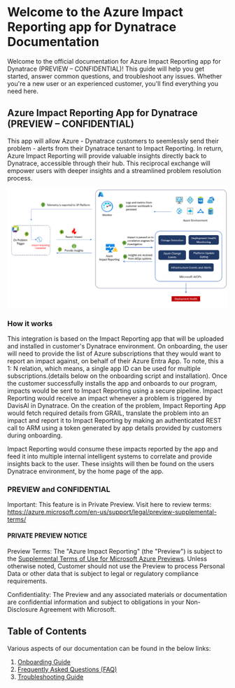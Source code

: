 # Welcome to the Azure Impact Reporting app for Dynatrace Documentation

Welcome to the official documentation for Azure Impact Reporting app for Dynatrace (PREVIEW – CONFIDENTIAL)! This guide will help you get started, answer common questions, and troubleshoot any issues. Whether you're a new user or an experienced customer, you'll find everything you need here.

## Azure Impact Reporting App for Dynatrace (PREVIEW – CONFIDENTIAL)
This app will allow Azure - Dynatrace customers to seemlessly send their problem - alerts from their Dynatrace tenant to Impact Reporting. In return, Azure Impact Reporting will provide valuable insights directly back to Dynatrace, accessible through their hub. This reciprocal exchange will empower users with deeper insights and a streamlined problem resolution process. 


![image](images/DTConnector.png)

### How it works

This integration is based on the Impact Reporting app that will be uploaded and installed in customer's Dynatrace environment. On onboarding, the user will need to provide the list of Azure subscriptions that they would want to report an impact against, on behalf of their Azure Entra App. To note, this a 1: N relation, which means, a single app ID can be used for multiple subscriptions.(details below on the onboarding script and installation). Once the customer successfully installs the app and onboards to our program, impacts would be sent to Impact Reporting using a secure pipeline. Impact Reporting would receive an impact whenever a problem is triggered by DavisAI in Dynatrace. On the creation of the problem, Impact Reporting App would fetch required details from GRAIL, translate the problem into an impact and report it to Impact Reporting by making an authenticated REST call to ARM using a token generated by app details provided by customers during onboarding.

Impact Reporting would consume these impacts reported by the app and feed it into multiple internal intelligent systems to correlate and provide insights back to the user. These insights will then be found on the users Dynatrace environment, by the home page of the app. 

### PREVIEW and CONFIDENTIAL

Important: This feature is in Private Preview. Visit here to review terms: https://azure.microsoft.com/en-us/support/legal/preview-supplemental-terms/

#### PRIVATE PREVIEW NOTICE

Preview Terms: The "Azure Impact Reporting" (the "Preview") is subject to the [Supplemental Terms of Use for Microsoft Azure Previews](https://azure.microsoft.com/en-us/support/legal/preview-supplemental-terms/). Unless otherwise noted, Customer should not use the Preview to process Personal Data or other data that is subject to legal or regulatory compliance requirements. 

Confidentiality: The Preview and any associated materials or documentation are confidential information and subject to obligations in your Non-Disclosure Agreement with Microsoft.

## Table of Contents

Various aspects of our documentation can be found in the below links:

1. [Onboarding Guide](./onboarding.md)
2. [Frequently Asked Questions (FAQ)](./faq.md)
3. [Troubleshooting Guide](./troubleshooting.md)

   
